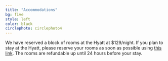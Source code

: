 ```yaml
---
title: "Accommodations"
bg: five
style: left
color: black
circlephoto: circlephoto4
---
```

We have reserved a block of rooms at the Hyatt at $129/night. If you plan to stay at the Hyatt, please reserve your rooms as soon as possible using [this link](https://aws.passkey.com/go/kaufmannathanson). The rooms are refundable up until 24 hours before your stay. 
